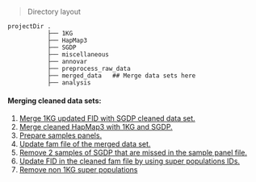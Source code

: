 > Directory layout

    projectDir .
               ├── 1KG
               ├── HapMap3
               ├── SGDP
               ├── miscellaneous
               ├── annovar
               ├── preprocess_raw_data
               ├── merged_data   ## Merge data sets here
               ├── analysis

#### Merging cleaned data sets:

1. [Merge 1KG updated FID with SGDP cleaned data set.](Merge_1KG_with_SGDP.md)
2. [Merge cleaned HapMap3 with 1KG and SGDP.](Merge_1KG-SGDP_with_HapMap.md)
3. [Prepare samples panels.](samples_panels.md)
4. [Update fam file of the merged data set.](update_fam.md)
5. [Remove 2 samples of SGDP that are missed in the sample panel file.](clean_2_SGDP_samples.md)
6. [Update FID in the cleaned fam file by using super populations IDs.](update_FID.md)
7. [Remove non 1KG super populations](keep_1KG-superpopulations.md)
